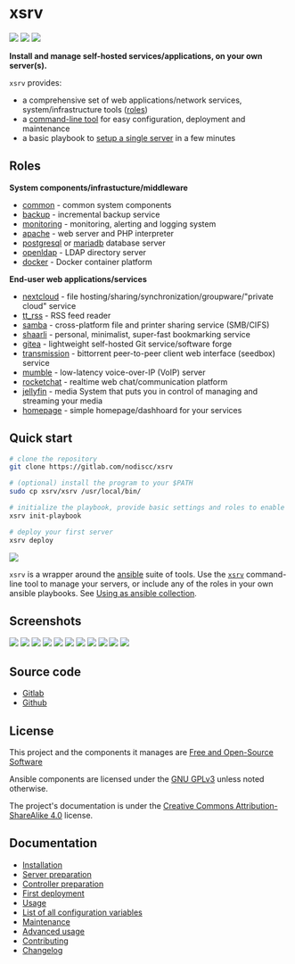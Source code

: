# xsrv

[![](https://gitlab.com/nodiscc/xsrv/badges/master/pipeline.svg)](https://gitlab.com/nodiscc/xsrv/-/pipelines)
[![](https://bestpractices.coreinfrastructure.org/projects/3647/badge)](https://bestpractices.coreinfrastructure.org/projects/3647)
[![](https://img.shields.io/badge/latest%20release-1.0.0-blue)](https://gitlab.com/nodiscc/xsrv/-/releases)

**Install and manage self-hosted services/applications, on your own server(s).**

`xsrv` provides:

- a comprehensive set of web applications/network services, system/infrastructure tools ([roles](#roles))
- a [command-line tool](usage.md) for easy configuration, deployment and maintenance
- a basic playbook to [setup a single server](installation/first-deployment.md) in a few minutes


## Roles

**System components/infrastucture/middleware**

- [common](https://gitlab.com/nodiscc/xsrv/-/tree/master/roles/common) - common system components
- [backup](https://gitlab.com/nodiscc/xsrv/-/tree/master/roles/backup) - incremental backup service
- [monitoring](https://gitlab.com/nodiscc/xsrv/-/tree/master/roles/monitoring) - monitoring, alerting and logging system
- [apache](https://gitlab.com/nodiscc/xsrv/-/tree/master/roles/apache) - web server and PHP interpreter
- [postgresql](https://gitlab.com/nodiscc/xsrv/-/tree/master/roles/postgresql) or [mariadb](https://gitlab.com/nodiscc/xsrv/-/tree/master/roles/mariadb) database server
- [openldap](https://gitlab.com/nodiscc/xsrv/-/tree/master/roles/openldap) - LDAP directory server
- [docker](https://gitlab.com/nodiscc/xsrv/-/tree/master/roles/docker) - Docker container platform

**End-user web applications/services**

- [nextcloud](https://gitlab.com/nodiscc/xsrv/-/tree/master/roles/nextcloud) - file hosting/sharing/synchronization/groupware/"private cloud" service
- [tt_rss](https://gitlab.com/nodiscc/xsrv/-/tree/master/roles/tt_rss) - RSS feed reader
- [samba](https://gitlab.com/nodiscc/xsrv/-/tree/master/roles/samba) - cross-platform file and printer sharing service (SMB/CIFS)
- [shaarli](https://gitlab.com/nodiscc/xsrv/-/tree/master/roles/shaarli) - personal, minimalist, super-fast bookmarking service
- [gitea](https://gitlab.com/nodiscc/xsrv/-/tree/master/roles/gitea) - lightweight self-hosted Git service/software forge
- [transmission](https://gitlab.com/nodiscc/xsrv/-/tree/master/roles/transmission) - bittorrent peer-to-peer client web interface (seedbox) service
- [mumble](https://gitlab.com/nodiscc/xsrv/-/tree/master/roles/mumble) - low-latency voice-over-IP (VoIP) server
- [rocketchat](https://gitlab.com/nodiscc/xsrv/-/tree/master/roles/rocketchat) - realtime web chat/communication platform
- [jellyfin](https://gitlab.com/nodiscc/xsrv/-/tree/master/roles/jellyfin) - media System that puts you in control of managing and streaming your media
- [homepage](https://gitlab.com/nodiscc/xsrv/-/tree/master/roles/homepage) - simple homepage/dashhoard for your services


## Quick start

```bash
# clone the repository
git clone https://gitlab.com/nodiscc/xsrv

# (optional) install the program to your $PATH
sudo cp xsrv/xsrv /usr/local/bin/

# initialize the playbook, provide basic settings and roles to enable
xsrv init-playbook

# deploy your first server
xsrv deploy
```

[![](https://asciinema.org/a/kGt6mVg3GxFlDPXwagiwg4Laq.svg)](https://asciinema.org/a/kGt6mVg3GxFlDPXwagiwg4Laq)

`xsrv` is a wrapper around the [ansible](https://en.wikipedia.org/wiki/Ansible_%28software%29) suite of tools. Use the [`xsrv`](https://xsrv.readthedocs.io/en/latest/usage.html#command-line-usage) command-line tool to manage your servers, or include any of the roles in your own ansible playbooks. See [Using as ansible collection](https://xsrv.readthedocs.io/en/latest/advanced.html#using-as-ansible-collection).


## Screenshots

[![](https://i.imgur.com/v9BQYpN.png)](https://gitlab.com/nodiscc/xsrv/-/tree/master/roles/monitoring)
[![](https://i.imgur.com/PPVIb6V.png)](https://gitlab.com/nodiscc/xsrv/-/tree/master/roles/nextcloud)
[![](https://i.imgur.com/UoKs3x1.png)](https://gitlab.com/nodiscc/xsrv/-/tree/master/roles/tt_rss)
[![](https://i.imgur.com/gsoh2Mj.png)](https://gitlab.com/nodiscc/xsrv/-/tree/master/roles/shaarli)
[![](https://i.imgur.com/Rks90zV.png)](https://gitlab.com/nodiscc/xsrv/-/tree/master/roles/gitea)
[![](https://i.imgur.com/7nJ6cMN.png)](https://gitlab.com/nodiscc/xsrv/-/tree/master/roles/transmission)
[![](https://i.imgur.com/lHgDbDC.png)](https://gitlab.com/nodiscc/xsrv/-/tree/master/roles/mumble)
[![](https://i.imgur.com/PRE7fvn.png)](https://gitlab.com/nodiscc/xsrv/-/tree/master/roles/openldap)
[![](https://i.imgur.com/WUdwbAX.png)](https://gitlab.com/nodiscc/xsrv/-/tree/master/roles/rocketchat)
[![](https://i.imgur.com/KDJZuFO.png)](https://gitlab.com/nodiscc/xsrv/-/tree/master/roles/homepage)
[![](https://i.imgur.com/Fg8uRjL.png)](https://gitlab.com/nodiscc/xsrv/-/tree/master/roles/jellyfin)


## Source code

- [Gitlab](https://gitlab.com/nodiscc/xsrv)
- [Github](https://github.com/nodiscc/xsrv)


## License

This project and the components it manages are [Free and Open-Source Software](https://en.wikipedia.org/wiki/Free_software)

Ansible components are licensed under the [GNU GPLv3](https://gitlab.com/nodiscc/xsrv/-/blob/master/LICENSE) unless noted otherwise.

The project's documentation is under the [Creative Commons Attribution-ShareAlike 4.0](https://creativecommons.org/licenses/by-sa/4.0/) license.


## Documentation

- [Installation](installation.md)
- [Server preparation](installation/server-preparation.md)
- [Controller preparation](installation/controller-preparation.md)
- [First deployment](installation/first-deployment.md)
- [Usage](usage.md)
- [List of all configuration variables](configuration-variables.md)
- [Maintenance](maintenance.md)
- [Advanced usage](advanced.md)
- [Contributing](contributing.md)
- [Changelog](https://gitlab.com/nodiscc/xsrv/-/blob/master/CHANGELOG.md)
